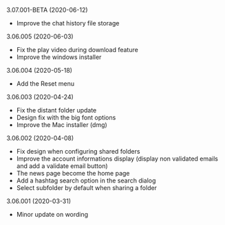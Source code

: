 3.07.001-BETA (2020-06-12)

- Improve the chat history file storage

3.06.005 (2020-06-03)

- Fix the play video during download feature
- Improve the windows installer

3.06.004 (2020-05-18)

- Add the Reset menu

3.06.003 (2020-04-24)

- Fix the distant folder update
- Design fix with the big font options
- Improve the Mac installer (dmg)

3.06.002 (2020-04-08)

- Fix design when configuring shared folders
- Improve the account informations display (display non validated emails and add a validate email button)
- The news page become the home page
- Add a hashtag search option in the search dialog
- Select subfolder by default when sharing a folder

3.06.001 (2020-03-31)

- Minor update on wording
